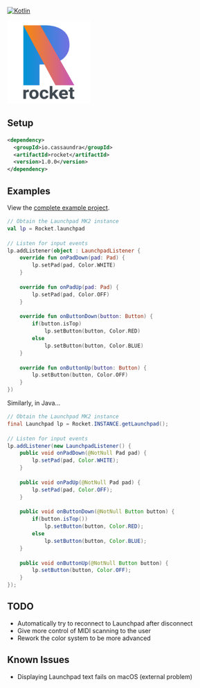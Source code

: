 [![Kotlin](https://img.shields.io/badge/kotlin-1.2.51-blue.svg)](http://kotlinlang.org)

<img src="Logo.png" width=192 height=192>

## Setup

```xml
<dependency>
  <groupId>io.cassaundra</groupId>
  <artifactId>rocket</artifactId>
  <version>1.0.0</version>
</dependency>
```

## Examples

View the [complete example project](https://github.com/actuallycass/rocket-example).

```kotlin
// Obtain the Launchpad MK2 instance
val lp = Rocket.launchpad

// Listen for input events
lp.addListener(object : LaunchpadListener {
    override fun onPadDown(pad: Pad) {
        lp.setPad(pad, Color.WHITE)
    }

    override fun onPadUp(pad: Pad) {
        lp.setPad(pad, Color.OFF)
    }

    override fun onButtonDown(button: Button) {
        if(button.isTop)
            lp.setButton(button, Color.RED)
        else
            lp.setButton(button, Color.BLUE)
    }

    override fun onButtonUp(button: Button) {
        lp.setButton(button, Color.OFF)
    }
})
```

Similarly, in Java...

```java
// Obtain the Launchpad MK2 instance
final Launchpad lp = Rocket.INSTANCE.getLaunchpad();

// Listen for input events
lp.addListener(new LaunchpadListener() {
    public void onPadDown(@NotNull Pad pad) {
        lp.setPad(pad, Color.WHITE);
    }

    public void onPadUp(@NotNull Pad pad) {
        lp.setPad(pad, Color.OFF);
    }

    public void onButtonDown(@NotNull Button button) {
        if(button.isTop())
            lp.setButton(button, Color.RED);
        else
            lp.setButton(button, Color.BLUE);
    }

    public void onButtonUp(@NotNull Button button) {
        lp.setButton(button, Color.OFF);
    }
});
```

## TODO
* Automatically try to reconnect to Launchpad after disconnect
* Give more control of MIDI scanning to the user
* Rework the color system to be more advanced

## Known Issues
* Displaying Launchpad text fails on macOS (external problem)
